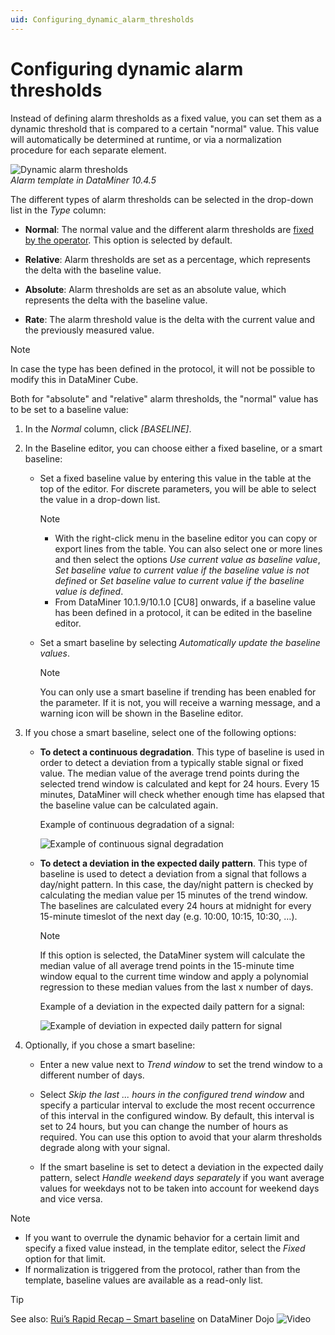 ```yaml
---
uid: Configuring_dynamic_alarm_thresholds
---
```


# Configuring dynamic alarm thresholds

Instead of defining alarm thresholds as a fixed value, you can set them as a dynamic threshold that is compared to a certain "normal" value. This value will automatically be determined at runtime, or via a normalization procedure for each separate element.

![Dynamic alarm thresholds](~/user-guide/images/Dynamic_Alarm_Thresholds.png)<br>*Alarm template in DataMiner 10.4.5*

The different types of alarm thresholds can be selected in the drop-down list in the *Type* column:

- **Normal**: The normal value and the different alarm thresholds are [fixed by the operator](xref:Configuring_normal_alarm_thresholds). This option is selected by default.

- **Relative**: Alarm thresholds are set as a percentage, which represents the delta with the baseline value.

- **Absolute**: Alarm thresholds are set as an absolute value, which represents the delta with the baseline value.

- **Rate**: The alarm threshold value is the delta with the current value and the previously measured value.

> [!NOTE]
> In case the type has been defined in the protocol, it will not be possible to modify this in DataMiner Cube.

Both for "absolute" and "relative" alarm thresholds, the "normal" value has to be set to a baseline value:

1. In the *Normal* column, click *\[BASELINE\]*.

1. In the Baseline editor, you can choose either a fixed baseline, or a smart baseline:

   - Set a fixed baseline value by entering this value in the table at the top of the editor. For discrete parameters, you will be able to select the value in a drop-down list.

     > [!NOTE]
     >
     > - With the right-click menu in the baseline editor you can copy or export lines from the table. You can also select one or more lines and then select the options *Use current value as baseline value*, *Set baseline value to current value if the baseline value is not defined* or *Set baseline value to current value if the baseline value is defined*.
     > - From DataMiner 10.1.9/10.1.0 \[CU8\] onwards, if a baseline value has been defined in a protocol, it can be edited in the baseline editor.

   - Set a smart baseline by selecting *Automatically update the baseline values*.

     > [!NOTE]
     > You can only use a smart baseline if trending has been enabled for the parameter. If it is not, you will receive a warning message, and a warning icon will be shown in the Baseline editor.

1. If you chose a smart baseline, select one of the following options:

   - **To detect a continuous degradation**. This type of baseline is used in order to detect a deviation from a typically stable signal or fixed value. The median value of the average trend points during the selected trend window is calculated and kept for 24 hours. Every 15 minutes, DataMiner will check whether enough time has elapsed that the baseline value can be calculated again.

     Example of continuous degradation of a signal:

     ![Example of continuous signal degradation](~/user-guide/images/SmartBaselinesContinuous.png)

   - **To detect a deviation in the expected daily pattern**. This type of baseline is used to detect a deviation from a signal that follows a day/night pattern. In this case, the day/night pattern is checked by calculating the median value per 15 minutes of the trend window. The baselines are calculated every 24 hours at midnight for every 15-minute timeslot of the next day (e.g. 10:00, 10:15, 10:30, …).

     > [!NOTE]
     > If this option is selected, the DataMiner system will calculate the median value of all average trend points in the 15-minute time window equal to the current time window and apply a polynomial regression to these median values from the last x number of days.

     Example of a deviation in the expected daily pattern for a signal:

     ![Example of deviation in expected daily pattern for signal](~/user-guide/images/SmartBaselineDailyPattern.png)

1. Optionally, if you chose a smart baseline:

   - Enter a new value next to *Trend window* to set the trend window to a different number of days.

   - Select *Skip the last ... hours in the configured trend window* and specify a particular interval to exclude the most recent occurrence of this interval in the configured window. By default, this interval is set to 24 hours, but you can change the number of hours as required. You can use this option to avoid that your alarm thresholds degrade along with your signal.

   - If the smart baseline is set to detect a deviation in the expected daily pattern, select *Handle weekend days separately* if you want average values for weekdays not to be taken into account for weekend days and vice versa.

> [!NOTE]
>
> - If you want to overrule the dynamic behavior for a certain limit and specify a fixed value instead, in the template editor, select the *Fixed* option for that limit.
> - If normalization is triggered from the protocol, rather than from the template, baseline values are available as a read-only list.

> [!TIP]
> See also: [Rui’s Rapid Recap – Smart baseline](https://community.dataminer.services/video/ruis-rapid-recap-smart-baseline/) on DataMiner Dojo ![Video](~/user-guide/images/video_Duo.png)
